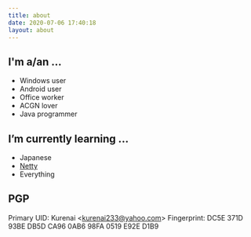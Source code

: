 ```yaml
---
title: about
date: 2020-07-06 17:40:18
layout: about
---
```

<img  style="background-color: transparent;float: right;" src="https://github-readme-stats.vercel.app/api?username=KurenaiRyu&show_icons=true&hide_border=true&icon_color=586069&title_color=a0a9af" alt="">

## I'm a/an ...
- Windows user
- Android user
- Office worker
- ACGN lover
- Java programmer
  <img style="background-color: transparent;float: right;" src="https://count.getloli.com/get/@kurenai.moe?theme=rule34" alt="">

## I’m currently learning ...

<img style="background-color: transparent;float: right;" src="https://bgm.tv/chart/img/161589" alt="">

- Japanese
- [Netty](https://github.com/netty/netty)
- Everything

## PGP
Primary UID: Kurenai \<kurenai233@yahoo.com\>
Fingerprint: DC5E 371D 93BE DB5D CA96  0AB6 98FA 0519 E92E D1B9
